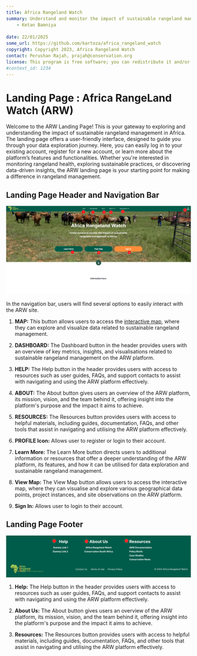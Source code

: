 ```yaml
---
title: Africa Rangeland Watch
summary: Understand and monitor the impact of sustainable rangeland management in Africa.
    - Ketan Bamniya
    
date: 22/01/2025
some_url: https://github.com/kartoza/africa_rangeland_watch
copyright: Copyright 2023, Africa Rangeland Watch
contact: Perushan Rajah, prajah@conservation.org
license: This program is free software; you can redistribute it and/or modify it under the terms of the GNU Affero General Public License as published by the Free Software Foundation; either version 3 of the License, or (at your option) any later version.
#context_id: 1234
---
```


# Landing Page : Africa RangeLand Watch (ARW)

Welcome to the ARW Landing Page! This is your gateway to exploring and understanding the impact of sustainable rangeland management in Africa. The landing page offers a user-friendly interface, designed to guide you through your data exploration journey. Here, you can easily log in to your existing account, register for a new account, or learn more about the platform’s features and functionalities. Whether you're interested in monitoring rangeland health, exploring sustainable practices, or discovering data-driven insights, the ARW landing page is your starting point for making a difference in rangeland management.


## Landing Page Header and Navigation Bar

[![Home Page](./img/landing-page-img-1.png)](./img/landing-page-img-1.png)

In the navigation bar, users will find several options to easily interact with the ARW site.

1. **MAP:** This button allows users to access the [interactive map](./map.md), where they can explore and visualize data related to sustainable rangeland management.


2. **DASHBOARD:** The Dashboard button in the header provides users with an overview of key metrics, insights, and visualisations related to sustainable rangeland management on the ARW platform.

3. **HELP:** The Help button in the header provides users with access to resources such as user guides, FAQs, and support contacts to assist with navigating and using the ARW platform effectively.

4. **ABOUT:** The About button gives users an overview of the ARW platform, its mission, vision, and the team behind it, offering insight into the platform's purpose and the impact it aims to achieve.

5. **RESOURCES:** The Resources button provides users with access to helpful materials, including guides, documentation, FAQs, and other tools that assist in navigating and utilising the ARW platform effectively.

6. **PROFILE Icon:** Allows user to register or login to their account.

7. **Learn More:** The Learn More button directs users to additional information or resources that offer a deeper understanding of the ARW platform, its features, and how it can be utilised for data exploration and sustainable rangeland management.

8. **View Map:** The View Map button allows users to access the interactive map, where they can visualise and explore various geographical data points, project instances, and site observations on the ARW platform.

9. **Sign In:** Allows user to login to their account.

## Landing Page Footer

[![Home Page Footer](./img/landing-page-img-2.png)](./img/landing-page-img-2.png)

1. **Help:** The Help button in the header provides users with access to resources such as user guides, FAQs, and support contacts to assist with navigating and using the ARW platform effectively.

2. **About Us:** The About button gives users an overview of the ARW platform, its mission, vision, and the team behind it, offering insight into the platform's purpose and the impact it aims to achieve.

3. **Resources:** The Resources button provides users with access to helpful materials, including guides, documentation, FAQs, and other tools that assist in navigating and utilising the ARW platform effectively.
